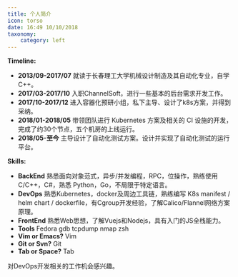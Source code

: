 ```yaml
---
title: 个人简介
icon: torso
date: 16:49 10/10/2018
taxonomy:
    category: left
---
```

**Timeline:**

- **2013/09-2017/07** 就读于长春理工大学机械设计制造及其自动化专业，自学C++。
- **2017/03-2017/10** 入职ChannelSoft，进行一些基本的后台需求开发工作。
- **2017/10-2017/12** 进入容器化预研小组，私下主导、设计了k8s方案，并得到采纳。
- **2018/01-2018/05** 带领团队进行 Kubernetes 方案及相关的 CI 设施的开发，完成了约30个节点，五个机房的上线运行。
- **2018/05-至今**    主导设计了自动化测试方案。设计并实现了自动化测试的运行平台。

**Skills:**

- **BackEnd** 熟悉面向对象范式，异步/并发编程，RPC，位操作，熟练使用 C/C++，C#，熟悉 Python，Go，不局限于特定语言。
- **DevOps** 熟悉Kubernetes，docker及周边工具链，熟练编写 K8s manifest / helm chart / dockerfile，有Cgroup开发经验，了解Calico/Flannel网络方案原理。
- **FrontEnd** 熟悉Web思想，了解Vuejs和Nodejs，具有入门的JS全栈能力。
- **Tools** Fedora gdb tcpdump nmap zsh
- **Vim or Emacs?** Vim
- **Git or Svn?** Git
- **Tab or Space?** Tab

对DevOps开发相关的工作机会感兴趣。
